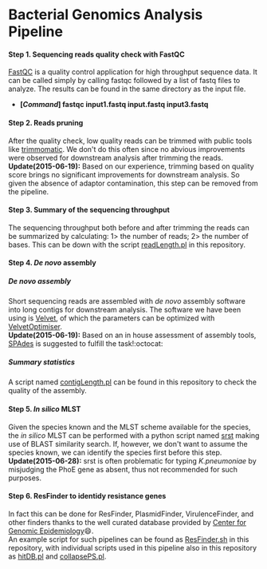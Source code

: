 Bacterial Genomics Analysis Pipeline
=========================================

#### Step 1. Sequencing reads quality check with FastQC
[FastQC](http://www.bioinformatics.babraham.ac.uk/projects/download.html) is a quality control application for high throughput sequence data. It can be called simply by calling fastqc followed by a list of fastq files to analyze. The results can be found in the same directory as the input file.
* **[_Command_] fastqc input1.fastq input.fastq input3.fastq**

#### Step 2. Reads pruning
After the quality check, low quality reads can be trimmed with public tools like [trimmomatic](http://www.usadellab.org/cms/?page=trimmomatic). We don't do this often since no abvious improvements were observed for downstream analysis after trimming the reads.  
**Update(2015-06-19):** Based on our experience, trimming based on quality score brings no significant improvements for downstream analysis. So given the absence of adaptor contamination, this step can be removed from the pipeline.

#### Step 3. Summary of the sequencing throughput
The sequencing throughput both before and after trimming the reads can be summarized by calculating: 1> the number of reads; 2> the number of bases. This can be down with the script [readLength.pl](https://github.com/xiaeryu/Bacterial-genomics/blob/master/readLength.pl) in this repository.

#### Step 4. _De novo_ assembly
##### _De novo_ assembly
Short sequencing reads are assembled with _de novo_ assembly software into long contigs for downstream analysis. The software we have been using is [Velvet](https://www.ebi.ac.uk/~zerbino/velvet/), of which the parameters can be optimized with [VelvetOptimiser](http://bioinformatics.net.au/software.velvetoptimiser.shtml).  
**Update(2015-06-19):** Based on an in house assessment of assembly tools, [SPAdes](http://bioinf.spbau.ru/spades) is suggested to fulfill the task!:octocat:
##### Summary statistics
A script named [contigLength.pl](https://github.com/xiaeryu/Bacterial-genomics/blob/master/contigLength.pl) can be found in this repository to check the quality of the assembly.

#### Step 5. _In silico_ MLST
Given the species known and the MLST scheme available for the species, the _in silico_ MLST can be performed with a python script named [srst](http://sourceforge.net/projects/srst/files/mlstBLAST/) making use of BLAST similarity search. If, however, we don't want to assume the species known, we can identify the species first before this step.  
**Update(2015-06-28):** srst is often problematic for typing _K.pneumoniae_ by misjudging the PhoE gene as absent, thus not recommended for such purposes.

#### Step 6. ResFinder to identidy resistance genes
In fact this can be done for ResFinder, PlasmidFinder, VirulenceFinder, and other finders thanks to the well curated database provided by [Center for Genomic Epidemiology](https://cge.cbs.dtu.dk/services/data.php):smile:.  
An example script for such pipelines can be found as [ResFinder.sh](https://github.com/xiaeryu/Bacterial-genomics/blob/master/ResFinder.sh) in this repository, with individual scripts used in this pipeline also in this repository as [hitDB.pl](https://github.com/xiaeryu/Bacterial-genomics/blob/master/hitDB.pl) and [collapsePS.pl](https://github.com/xiaeryu/Bacterial-genomics/blob/master/collapsePS.pl).
